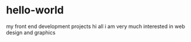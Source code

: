 # hello-world
my front end development projects
hi all
i am very much interested in web design and graphics
